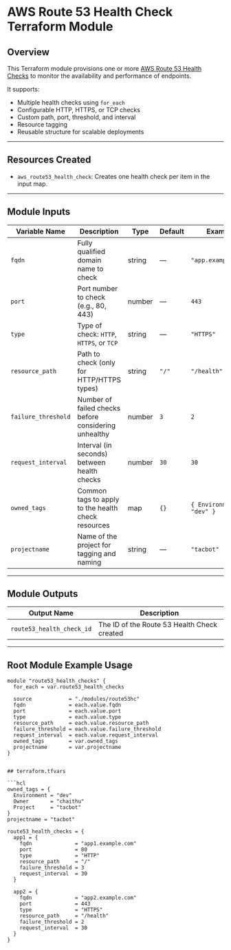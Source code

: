 # AWS Route 53 Health Check Terraform Module

## Overview

This Terraform module provisions one or more [AWS Route 53 Health Checks](https://docs.aws.amazon.com/Route53/latest/DeveloperGuide/dns-failover.html) to monitor the availability and performance of endpoints.

It supports:

- Multiple health checks using `for_each`
- Configurable HTTP, HTTPS, or TCP checks
- Custom path, port, threshold, and interval
- Resource tagging
- Reusable structure for scalable deployments

---

## Resources Created

- `aws_route53_health_check`: Creates one health check per item in the input map.

---

## Module Inputs

| Variable Name         | Description                                              | Type    | Default | Example                        |
|----------------------|----------------------------------------------------------|---------|---------|--------------------------------|
| `fqdn`               | Fully qualified domain name to check                      | string  | —       | `"app.example.com"`            |
| `port`               | Port number to check (e.g., 80, 443)                      | number  | —       | `443`                          |
| `type`               | Type of check: `HTTP`, `HTTPS`, or `TCP`                 | string  | —       | `"HTTPS"`                      |
| `resource_path`      | Path to check (only for HTTP/HTTPS types)                | string  | `"/"`   | `"/health"`                    |
| `failure_threshold`  | Number of failed checks before considering unhealthy      | number  | `3`     | `2`                            |
| `request_interval`   | Interval (in seconds) between health checks               | number  | `30`    | `30`                           |
| `owned_tags`         | Common tags to apply to the health check resources        | map     | `{}`    | `{ Environment = "dev" }`      |
| `projectname`        | Name of the project for tagging and naming               | string  | —       | `"tacbot"`                     |

---

## Module Outputs

| Output Name               | Description                                    |
|---------------------------|------------------------------------------------|
| `route53_health_check_id` | The ID of the Route 53 Health Check created    |

---

## Root Module Example Usage

```hcl
module "route53_health_checks" {
  for_each = var.route53_health_checks

  source            = "./modules/route53hc"
  fqdn              = each.value.fqdn
  port              = each.value.port
  type              = each.value.type
  resource_path     = each.value.resource_path
  failure_threshold = each.value.failure_threshold
  request_interval  = each.value.request_interval
  owned_tags        = var.owned_tags
  projectname       = var.projectname
}


## terraform.tfvars

```hcl
owned_tags = {
  Environment = "dev"
  Owner       = "chaithu"
  Project     = "tacbot"
}
projectname = "tacbot"

route53_health_checks = {
  app1 = {
    fqdn              = "app1.example.com"
    port              = 80
    type              = "HTTP"
    resource_path     = "/"
    failure_threshold = 3
    request_interval  = 30
  }

  app2 = {
    fqdn              = "app2.example.com"
    port              = 443
    type              = "HTTPS"
    resource_path     = "/health"
    failure_threshold = 2
    request_interval  = 30
  }
}


